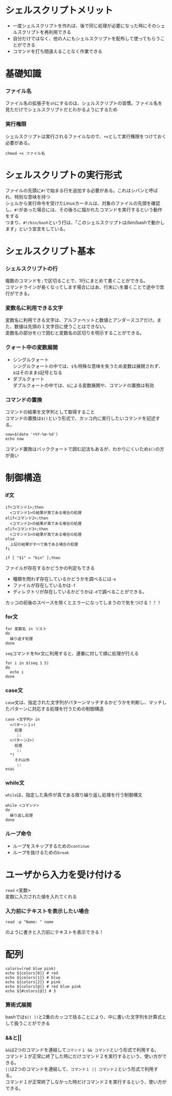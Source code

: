 # シェルスクリプトメリット
- 一度シェルスクリプトを作れば、後で同じ処理が必要になった時にそのシェルスクリプトを再利用できる
- 自分だけではなく、他の人にもシェルスクリプトを配布して使ってもらうことができる
- コマンドを打ち間違えることなく作業できる

# 基礎知識
### ファイル名
ファイル名の拡張子を`sh`にするのは、シェルスクリプトの習慣。ファイル名を見ただけでシェルスクリプトだとわかるようにするため
### 実行権限
シェルスクリプトは実行されるファイルなので、`+x`として実行権限をつけておく必要がある。
```
chmod +x ファイル名
```
# シェルスクリプトの実行形式
ファイルの先頭に`#!`で始まる行を追加する必要がある。これはシバンと呼ばれ、特別な意味を持つ<br>
シェルから実行命令を受けたLinuxカーネルは、対象のファイルの先頭を確認し、`#!`があった場合には、その後ろに描かれたコマンドを実行するという動作をする<br>
つまり、`#!/bin/bash`という行は、「このシェルスクリプトは/bin/bashで動かします」という宣言をしている。

# シェルスクリプト基本
### シェルスクリプトの行
複数のコマンドを`;`で区切ることで、1行にまとめて書くことができる。<br>
コマンドラインが長くなってします場合にはあ、行末に`\`を置くことで途中で改行ができる。
### 変数名に利用できる文字
変数名に利用できる文字は、アルファベットと数値とアンダースコアだけ。また、数値は先頭の１文字目に使うことはできない。<br>
変数名の部分を`{}`で囲むと変数名の区切りを明示することができる。
### クォート中の変数展開
- シングルクォート<br>
シングルクォートの中では、`$`も特殊な意味を失うため変数は展開されず、`$`はそのまま`$`記号となる
- ダブルクォート<br>
ダブルクォートの中では、`$`による変数展開や、コマンドの置換は有効
### コマンドの置換
コマンドの結果を文字列として取得すること<br>
コマンドの置換は`$()`という形式で、カッコ内に実行したいコマンドを記述する。
```
now=$(date '+%Y-%m-%d')
echo now
```
コマンド置換はバッククォートで囲む記法もあるが、わかりにくいため`$()`の方が良い


# 制御構造
### if文
```
if<コマンド1>;then
  <コマンド1>の結果が真である場合の処理
elif<コマンド2>;then
  <コマンド2>の結果が真である場合の処理
elif<コマンド3>;then
  <コマンド3>の結果が真である場合の処理
else
  上記の結果がすべて偽である場合の処理
fi
```
```
if [ "$1" = "bin" ];then
```
ファイルが存在するかどうかの判定もできる<br>
- 種類を問わず存在しているかどうかを調べるには`-e`
- ファイルが存在しているかは`-f`
- ディレクトリが存在しているかどうかは`-d`で調べることができる。

カッコの前後のスペースを除くとエラーになってしまうので気をつける！！！
### for文
```
for 変数名 in リスト
do
  繰り返す処理
done
```
`seq`コマンドをfor文に利用すると、連番に対して順に処理が行える
```
for i in $(seq 1 5)
do
  echo i
done
```
### case文
`case`文は、指定された文字列がパターンマッチするかどうかを判断し、マッチしたパターンに対応する処理を行うための制御構造
```
case <文字列> in
  <パターン１>)
    処理
     ;;
  <パターン2>)
    処理
     ;;
  *)
    それ以外
     ;;
esac
```
### while文
`while`は、指定した条件が真である限り繰り返し処理を行う制御構文
```
while <コマンド>
do
  繰り返し処理
done
```

### ループ命令
- ループをスキップするための`continue`
- ループを抜けるための`break`

# ユーザから入力を受け付ける
`read` <変数><br>
変数に入力された値を入れてくれる<br>
### 入力前にテキストを表示したい場合
```
read -p "Name: " name
```
のように書きと入力前にテキストを表示できる！

# 配列
```
colors=(red blue pink)
echo ${colors[0]} # red
echo ${colors[1]} # blue
echo ${colors[2]} # pink
echo ${colors[@]} # red blue pink
echo ${#colors[@]} # 3
```

### 算術式展開
bashでは`$(( ))`と2重のカッコで括ることにより、中に書いた文字列を計算式として扱うことができる



### &&と||
`&&`は2つのコマンドを連結して`コマンド１ && コマンド`という形式で利用する。<br>
コマンド１が正常に終了した時にだけコマンド２を実行するという、使い方ができる。<br>
`||`は2つのコマンドを連結して、`コマンド１ || コマンド２`という形式で利用する。<br>
コマンド１が正常終了しなかった時だけコマンド２を実行するという、使い方ができる。

